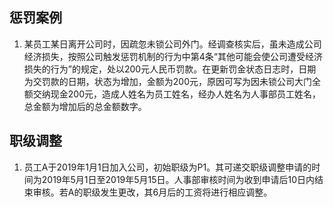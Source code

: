 ## 惩罚案例
   1. 某员工某日离开公司时，因疏忽未锁公司外门。经调查核实后，虽未造成公司经济损失，按照公司触发惩罚机制的行为中第4条“其他可能会使公司遭受经济损失的行为”的规定，处以200元人民币罚款。在更新罚金状态日志时，日期为交罚款的日期，状态为增加，金额为200元，原因可写为因未锁公司大门全额交纳现金200元，造成人姓名为员工姓名，经办人姓名为人事部员工姓名，总金额为增加后的总金额数字。


## 职级调整
1. 员工A于2019年1月1日加入公司，初始职级为P1。其可递交职级调整申请的时间为2019年5月1日至2019年5月15日。人事部审核时间为收到申请后10日内结束审核。若A的职级发生更改，其6月后的工资将进行相应调整。